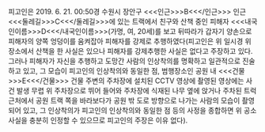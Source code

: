 피고인은 2019. 6. 21. 00:50경 수원시 장안구 <<<인근>>>B<<</인근>>> 인근 <<<둘레길>>>C<<</둘레길>>>에 있는 트랙에서 친구와 산책 중인 피해자 <<<내국인이름>>>D<<</내국인이름>>>(가명, 여, 20세)를 보고 뒤따라가 갑자기 양손으로 피해자의 양쪽 엉덩이를 움켜잡아 피해자를 강제로 추행하였다(피고인은 위 일시경 위 장소에서 산책을 한 사실은 있으나 피해자를 강제추행한 사실은 없다고 주장하고 있다. 그러나 피해자가 자신을 추행하고 도망간 사람의 인상착의를 명확하고 일관적으로 진술하고 있고, 그 모습이 피고인의 인상착의와 동일한 점, 범행장소인 공원 내 <<<건물>>>E<<</건물>>> 건물 주변의 주차장에 설치된 CCTV 영상에 촬영된 영상에는 사건 발생 무렵 위 주차장으로 뛰어 들어와 주차장에 식재된 나무 옆에 앉거나 주차된 트럭 근처에서 공원 트랙 쪽을 바라보다가 공원 밖 도로 방향으로 나가는 사람의 모습이 촬영되어 있고, 그 인상착의가 피고인의 인상착의와 동일한 점 등의 사정을 종합하면 위 공소사실을 충분히 인정할 수 있으므로 피고인의 주장은 이유 없다).